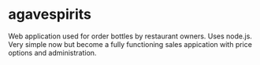 # agavespirits
Web application used for order bottles by restaurant owners. Uses node.js. Very simple now but become a fully functioning sales appication with price options and administration.
